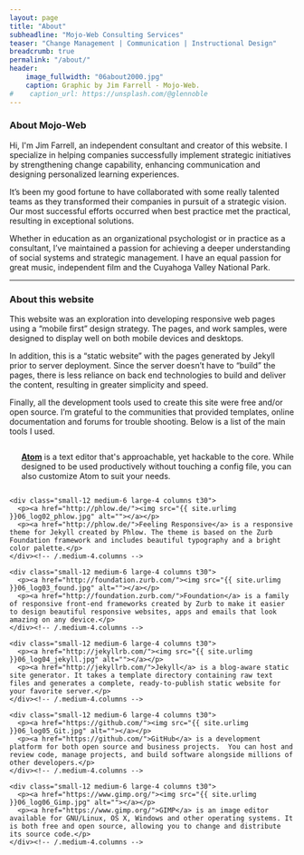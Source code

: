 ```yaml
---
layout: page
title: "About"
subheadline: "Mojo-Web Consulting Services"
teaser: "Change Management | Communication | Instructional Design"
breadcrumb: true  
permalink: "/about/"
header:
    image_fullwidth: "06about2000.jpg"
    caption: Graphic by Jim Farrell - Mojo-Web.
#    caption_url: https://unsplash.com/@glennoble
---
```

### About Mojo-Web
Hi, I'm Jim Farrell, an independent consultant and creator of this website. I specialize in helping companies successfully implement strategic initiatives by strengthening change capability, enhancing communication and designing personalized learning experiences.

It’s been my good fortune to have collaborated with some really talented teams as they transformed their companies in pursuit of a strategic vision. Our most successful efforts occurred when best practice met the practical, resulting in exceptional solutions.

Whether in education as an organizational psychologist or in practice as a consultant, I’ve maintained a passion for achieving a deeper understanding of social systems and strategic management. I have an equal passion for great music, independent film and the Cuyahoga Valley National Park.

<hr>

### About this website
This website was an exploration into developing responsive web pages using a “mobile first” design strategy. The pages, and work samples, were designed to display well on both mobile devices and desktops.

In addition, this is a “static website” with the pages generated by Jekyll prior to server deployment. Since the server doesn’t have to “build” the pages, there is less reliance on back end technologies to build and deliver the content, resulting in greater simplicity and speed.

Finally, all the development tools used to create this site were free and/or open source. I’m grateful to the communities that provided templates, online documentation and forums for trouble shooting. Below is a list of the main tools I used.


<!--About this website-->

<!--Top Row of Application Icons and Text-->
<div class="row">
    <div class="small-12 medium-6 large-4 columns t30">
      <p><a href="https://atom.io/"><img src="{{ site.urlimg }}06_log01_atom.jpg" alt=""></a></p>
      <p><b><a href="https://atom.io/">Atom</a></b> is a text editor that's approachable, yet hackable to the core. While designed to be used productively without touching a config file, you can also customize Atom to suit your needs.</p>
    </div><!-- /.medium-4.columns -->

    <div class="small-12 medium-6 large-4 columns t30">
      <p><a href="http://phlow.de/"><img src="{{ site.urlimg }}06_log02_phlow.jpg" alt=""></a></p>
      <p><a href="http://phlow.de/">Feeling Responsive</a> is a responsive theme for Jekyll created by Phlow. The theme is based on the Zurb Foundation framework and includes beautiful typography and a bright color palette.</p>
    </div><!-- /.medium-4.columns -->

    <div class="small-12 medium-6 large-4 columns t30">
      <p><a href="http://foundation.zurb.com/"><img src="{{ site.urlimg }}06_log03_found.jpg" alt=""></a></p>
      <p><a href="http://foundation.zurb.com/">Foundation</a> is a family of responsive front-end frameworks created by Zurb to make it easier to design beautiful responsive websites, apps and emails that look amazing on any device.</p>
    </div><!-- /.medium-4.columns -->

    <div class="small-12 medium-6 large-4 columns t30">
      <p><a href="http://jekyllrb.com/"><img src="{{ site.urlimg }}06_log04_jekyll.jpg" alt=""></a></p>
      <p><a href="http://jekyllrb.com/">Jekyll</a> is a blog-aware static site generator. It takes a template directory containing raw text files and generates a complete, ready-to-publish static website for your favorite server.</p>
    </div><!-- /.medium-4.columns -->

    <div class="small-12 medium-6 large-4 columns t30">
      <p><a href="https://github.com/"><img src="{{ site.urlimg }}06_log05_Git.jpg" alt=""></a></p>
      <p><a href="https://github.com/">GitHub</a> is a development platform for both open source and business projects.  You can host and review code, manage projects, and build software alongside millions of other developers.</p>
    </div><!-- /.medium-4.columns -->

    <div class="small-12 medium-6 large-4 columns t30">
      <p><a href="https://www.gimp.org/"><img src="{{ site.urlimg }}06_log06_Gimp.jpg" alt=""></a></p>
      <p><a href="https://www.gimp.org/">GIMP</a> is an image editor available for GNU/Linux, OS X, Windows and other operating systems. It is both free and open source, allowing you to change and distribute its source code.</p>
    </div><!-- /.medium-4.columns -->

</div><!-- /.row -->

<!--Links that can be access with [link text][#] Can't be used inside containers-->
 [1]: https://atom.io/  
 [2]: http://phlow.de/  
 [3]: http://foundation.zurb.com/  
 [4]: http://jekyllrb.com/  
 [5]: https://github.com/  
 [6]: https://www.gimp.org/  
